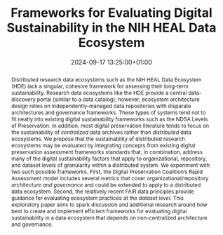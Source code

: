 ---
abstract: Distributed research data ecosystems such as the NIH HEAL Data Ecosystem
  (HDE) lack a singular, cohesive framework for assessing their long-term sustainability.
  Research data ecosystems like the HDE provide a central data-discovery portal (similar
  to a data catalog); however, ecosystem architecture design relies on independently-managed
  data repositories with disparate architectures and governance frameworks. These
  types of systems tend not to fit neatly into existing digital sustainability frameworks
  such as the NDSA Levels of Preservation. In addition, most digital preservation
  literature tends to focus on the sustainability of *centralized* data archives rather
  than *distributed* data ecosystems. We propose that the sustainability of distributed
  research ecosystems may be evaluated by integrating concepts from existing digital
  preservation assessment frameworks standards that, in combination, address many
  of the digital sustainability factors that apply to organizational, repository,
  and dataset levels of granularity within a distributed system. We experiment with
  two such possible frameworks. First, the Digital Preservation Coalition’s Rapid
  Assessment model includes several metrics that cover organizational/repository *architecture
  and governance* and could be extended to apply to a distributed data ecosystem.
  Second, the relatively recent FAIR data principles provide guidance for evaluating
  ecosystem practices at the *dataset level*. This exploratory paper aims to spark
  discussion and additional research around how best to create and implement efficient
  frameworks for evaluating digital sustainability in a data ecosystem that depends
  on non-centralized architecture and governance.
creators:
- Heather Barnes
date: 2024-09-17 13:25:00+01:00
document_url: https://doi.org/10.5281/zenodo.13754346
grand_parent: iPRES
institutions: []
keywords:
- governance, resourcing, and management for dp
- scaling up
landing_page_url: https://zenodo.org/records/13754346
language: eng
layout: publication
license: Creative Commons Attribution 4.0 (CC-BY-4.0)
notes_url: https://docs.google.com/document/d/1bukG4bEvICUzC-Fp3KAcHmq2wRuqU8x67PRAuX-RwR4/
parent: iPRES 2024
publication_type: lightning talk
size: null
slides_url: https://zenodo.org/records/13754346
source_name: iPRES
stream_url: https://www.archief.vlaanderen.be/archief/records/dossiers/5acb210228ce4315ae650812d056a482329eb83ed2dc42398a51505dc153be81/documents/34ffa848513a49b58e2aa3536113622690d1c56176a14334a332f184acbb8e29
title: Frameworks for Evaluating Digital Sustainability in the NIH HEAL Data Ecosystem
year: 2024
---